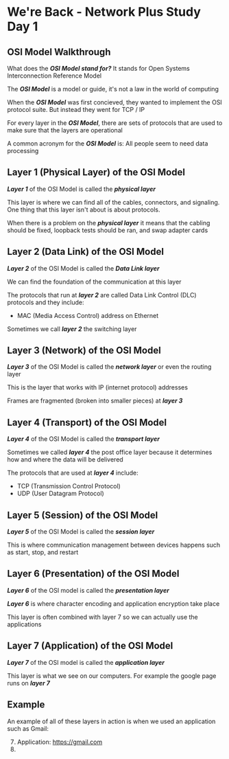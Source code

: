 # We're Back - Network Plus Study Day 1

## OSI Model Walkthrough

What does the ***OSI Model stand for?*** It stands for Open Systems Interconnection Reference Model

The ***OSI Model*** is a model or guide, it's not a law in the world of computing

When the ***OSI Model*** was first concieved, they wanted to implement the OSI protocol suite. But instead they went for TCP / IP

For every layer in the ***OSI Model***, there are sets of protocols that are used to make sure that the layers are operational

A common acronym for the ***OSI Model*** is: All people seem to need data processing 

## Layer 1 (Physical Layer) of the OSI Model

***Layer 1*** of the OSI Model is called the ***physical layer***

This layer is where we can find all of the cables, connectors, and signaling. One thing that this layer isn't about is about protocols. 

When there is a problem on the ***physical layer*** it means that the cabling should be fixed, loopback tests should be ran, and swap adapter cards

## Layer 2 (Data Link) of the OSI Model

***Layer 2*** of the OSI Model is called the ***Data Link layer***

We can find the foundation of the communication at this layer

The protocols that run at ***layer 2*** are called Data Link Control (DLC) protocols and they include:

- MAC (Media Access Control) address on Ethernet

Sometimes we call ***layer 2*** the switching layer

## Layer 3 (Network) of the OSI Model

***Layer 3*** of the OSI Model is called the ***network layer*** or even the routing layer

This is the layer that works with IP (internet protocol)
addresses

Frames are fragmented (broken into smaller pieces)
at ***layer 3***

## Layer 4 (Transport) of the OSI Model

***Layer 4*** of the OSI Model is called the ***transport layer*** 

Sometimes we called ***layer 4*** the post office layer because it determines how and where the data will be delivered 

The protocols that are used at ***layer 4*** include:

- TCP (Transmission Control Protocol)
- UDP (User Datagram Protocol)

## Layer 5 (Session) of the OSI Model

***Layer 5*** of the OSI Model is called the ***session layer***

This is where communication management between devices happens such as start, stop, and restart

## Layer 6 (Presentation) of the OSI Model

***Layer 6*** of the OSI model is called the ***presentation layer***

***Layer 6*** is where character encoding and application encryption take place 

This layer is often combined with layer 7 so we can actually use the applications 

## Layer 7 (Application) of the OSI Model

***Layer 7*** of the OSI model is called the ***application layer***

This layer is what we see on our computers. For example the google page runs on ***layer 7***

## Example

An example of all of these layers in action is when we used an application such as Gmail:

7. Application: https://gmail.com
6. 



